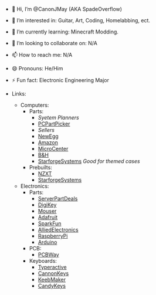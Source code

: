- 👋 Hi, I’m @CanonJMay (AKA SpadeOverflow)
- 👀 I’m interested in: Guitar, Art, Coding, Homelabbing, ect.
- 🌱 I’m currently learning: Minecraft Modding.
- 💞️ I’m looking to collaborate on: N/A
- 📫 How to reach me: N/A
- 😄 Pronouns: He/Him
- ⚡ Fun fact: Electronic Engineering Major

- Links:
  - Computers:
    - Parts:
      - *Syetem Planners*
      - [PCPartPicker](https://pcpartpicker.com)
      - *Sellers*
      - [NewEgg](https://www.newegg.com)
      - [Amazon](https://www.amazon.com)
      - [MicroCenter](https://www.microcenter.com)
      - [B&H](https://www.bhphotovideo.com)
      - [StarforgeSystems](https://starforgesystems.com) *Good for themed cases*
    - Prebuilts:
      - [NZXT](https://nzxt.com)
      - [StarforgeSystems](https://starforgesystems.com)
  - Electronics:
    - Parts:
      - [ServerPartDeals](https://serverpartdeals.com)
      - [DigiKey](https://www.digikey.com)
      - [Mouser](https://www.mouser.com)
      - [Adafruit](https://www.adafruit.com)
      - [SparkFun](https://www.sparkfun.com)
      - [AlliedElectronics](https://us.rs-online.com)
      - [RaspberryPi](https://www.raspberrypi.com)
      - [Arduino](https://www.arduino.cc)
    - PCB:
      - [PCBWay](https://www.pcbway.com)
    - Keyboards:
      - [Typeractive](https://typeractive.xyz)
      - [CannonKeys](https://cannonkeys.com)
      - [KeebMaker](https://keebmaker.com)
      - [CandyKeys](https://candykeys.com)
